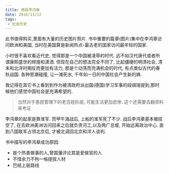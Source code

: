 ```yaml
---
title: 绝版李鸿章 
date: 2016/11/12
tags:
 - 社会历史 
---
```


此书值得购买,里面有大量的历史图片照片. 书中重要的篇章(图片)集中在李鸿章访问欧洲和美国, 当时在美国算是新闻热点-最古老的国家访问最年轻的国家.

小时很不喜欢看近代史, 觉得那是一个中国被凌辱的时代. 远不如汉代唐代或者所谓康熙盛世的辉煌和潇洒.
但现在自己的想法完全不同了, 比起僵硬的明清社会, 清末和北洋时期反而更加有活力, 那是个动荡而充满机会的时代, 有点类似古代的春秋战国. 各种思潮碰撞, 让一滩死水, 千年如一日的中国社会产生新的熵.

我记得在其它书上看到到作为被清政府派出国(德国)学习军事的段祺瑞提到,那时候他们感觉中国社会是充满希望的. 
>当然对于愚民管理下的老百姓阶层, 可能生活更加悲惨. 这个还需要去翻资料来考证

李鸿章的起家是靠淮军. 而甲午海战后, 上船的淮军死了不少. 战后李鸿章基本被挂空了, 在去欧洲美洲访问回来之后就负责河工,以及两广总督, 开始远离政治中心. 直到八国联军占领北京后, 才被北调回北京和洋人谈判.

书中描写的李鸿章成功原因:
* 是个热衷做事的人,曾国藩评论其是爱做官的人
* 不惜余力不拘一格提拔人材
* 巴结上层路线


